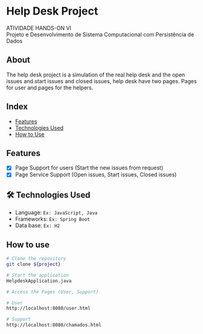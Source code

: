 # Help Desk Project

ATIVIDADE HANDS-ON VI   
Projeto e Desenvolvimento de Sistema Computacional com Persistência de Dados


## About
The help desk project is a simulation of the real help desk and the open issues and start issues and closed issues, help desk have two pages. Pages for user and pages for the helpers.

## Index

- [Features](#features)
- [Technologies Used](#-technologies-used)
- [How to Use](#how-to-use)


## Features

- [x] Page Support for users (Start the new issues from request)
- [x] Page Service Support (Open issues, Start issues, Closed issues)

## 🛠 Technologies Used

- Language: `Ex: JavaScript, Java`
- Frameworks: `Ex: Spring Boot`
- Data base: `Ex: H2`

## How to use

```bash
# Clone the repository
git clone ${project}

# Start the application
HelpdeskApplication.java

# Access the Pages (User, Support)

# User
http://localhost:8080/user.html

# Support
http://localhost:8080/chamados.html
```

